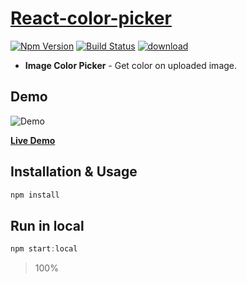 # [React-color-picker](https://github.com/superstar0914/color-picker-app)

[![Npm Version][npm-version-image]][npm-version-url]
[![Build Status][travis-svg]][travis-url]
[![download][downloads-image]][downloads-image]

* **Image Color Picker** - Get color on uploaded image.

## Demo

![Demo](https://media.giphy.com/media/8kfpOoZlsU45WYffLx/giphy.gif)

[**Live Demo**](https://color-picker-apps.herokuapp.com/)

## Installation & Usage

```sh
npm install
```

## Run in local

```js
npm start:local
```

> 100%

[travis-svg]: https://travis-ci.org/casesandberg/react-color.svg
[travis-url]: https://travis-ci.org/casesandberg/react-color
[license-image]: http://img.shields.io/npm/l/react-color.svg
[license-url]: LICENSE
[downloads-image]: https://img.shields.io/npm/dm/react-color.svg
[downloads-url]: http://npm-stat.com/charts.html?package=react-color
[npm-version-image]: https://img.shields.io/npm/v/react-color.svg
[npm-version-url]: https://www.npmjs.com/package/react-color
